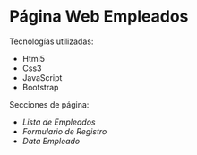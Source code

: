 # Página Web Empleados

Tecnologías utilizadas:
* Html5
* Css3
* JavaScript 
* Bootstrap

Secciones de página:
* *Lista de Empleados*
* *Formulario de Registro*
* *Data Empleado*
